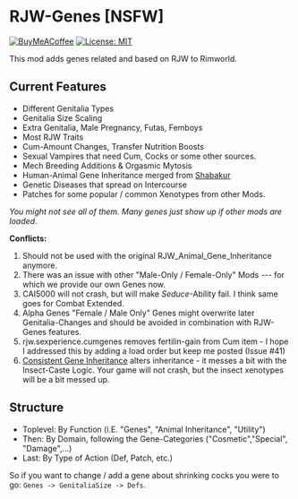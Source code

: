 # RJW-Genes [NSFW]

[![BuyMeACoffee](https://raw.githubusercontent.com/pachadotdev/buymeacoffee-badges/main/bmc-white.svg)](https://buymeacoffee.com/vegapnk)
[![License: MIT](https://img.shields.io/badge/License-MIT-yellow.svg)](https://opensource.org/licenses/MIT)

This mod adds genes related and based on RJW to Rimworld. 

## Current Features 

- Different Genitalia Types 
- Genitalia Size Scaling 
- Extra Genitalia, Male Pregnancy, Futas, Femboys
- Most RJW Traits
- Cum-Amount Changes, Transfer Nutrition Boosts
- Sexual Vampires that need Cum, Cocks or some other sources.
- Mech Breeding Additions & Orgasmic Mytosis
- Human-Animal Gene Inheritance merged from [Shabakur](https://github.com/Shabakur/RJW_Animal_Gene_Inheritance)
- Genetic Diseases that spread on Intercourse
- Patches for some popular / common Xenotypes from other Mods.

*You might not see all of them. Many genes just show up if other mods are loaded*.

**Conflicts:**
1. Should not be used with the original RJW_Animal_Gene_Inheritance anymore. 
2. There was an issue with other "Male-Only / Female-Only" Mods --- for which we provide our own Genes now. 
3. CAI5000 will not crash, but will make *Seduce*-Ability fail. I think same goes for Combat Extended.
4. Alpha Genes "Female / Male Only" Genes might overwrite later Genitalia-Changes and should be avoided in combination with RJW-Genes features.
5. rjw.sexperience.cumgenes removes fertilin-gain from Cum item - I hope I addressed this by adding a load order but keep me posted (Issue #41)
6. [Consistent Gene Inheritance](https://steamcommunity.com/sharedfiles/filedetails/?id=2881479142&searchtext=Consistent+Gene+Inheritance) alters inheritance - it messes a bit with the Insect-Caste Logic. Your game will not crash, but the insect xenotypes will be a bit messed up. 

## Structure

- Toplevel: By Function (i.E. "Genes", "Animal Inheritance", "Utility")
- Then: By Domain, following the Gene-Categories ("Cosmetic","Special", "Damage",...)
- Last: By Type of Action (Def, Patch, etc.)

So if you want to change / add a gene about shrinking cocks you were to go: `Genes -> GenitaliaSize -> Defs`. 